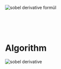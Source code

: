 ![sobel derivative formül](https://user-images.githubusercontent.com/104631119/185886925-81a32586-e411-4443-bceb-ee3e20826a15.PNG)
<br/><br/><br/>
<br/><br/>
# Algorithm
![sobel derivative](https://user-images.githubusercontent.com/104631119/185887374-06624946-49f9-40d8-92fa-915b435b9534.png)

